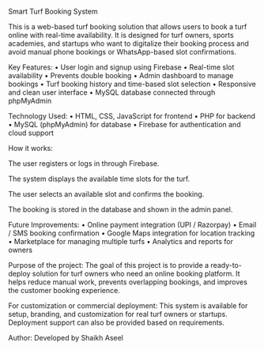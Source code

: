 Smart Turf Booking System

This is a web-based turf booking solution that allows users to book a turf online with real-time availability. It is designed for turf owners, sports academies, and startups who want to digitalize their booking process and avoid manual phone bookings or WhatsApp-based slot confirmations.

Key Features:
• User login and signup using Firebase
• Real-time slot availability
• Prevents double booking
• Admin dashboard to manage bookings
• Turf booking history and time-based slot selection
• Responsive and clean user interface
• MySQL database connected through phpMyAdmin

Technology Used:
• HTML, CSS, JavaScript for frontend
• PHP for backend
• MySQL (phpMyAdmin) for database
• Firebase for authentication and cloud support

How it works:

The user registers or logs in through Firebase.

The system displays the available time slots for the turf.

The user selects an available slot and confirms the booking.

The booking is stored in the database and shown in the admin panel.

Future Improvements:
• Online payment integration (UPI / Razorpay)
• Email / SMS booking confirmation
• Google Maps integration for location tracking
• Marketplace for managing multiple turfs
• Analytics and reports for owners

Purpose of the project:
The goal of this project is to provide a ready-to-deploy solution for turf owners who need an online booking platform. It helps reduce manual work, prevents overlapping bookings, and improves the customer booking experience.

For customization or commercial deployment:
This system is available for setup, branding, and customization for real turf owners or startups. Deployment support can also be provided based on requirements.

Author:
Developed by Shaikh Aseel
